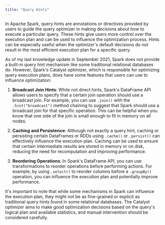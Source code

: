 ```yaml
---
title: "Query Hints"
---
```


In Apache Spark, query hints are annotations or directives provided by users to guide the query optimizer in making decisions about how to execute a particular query. These hints give users more control over the execution plan and can be used to influence the optimization process. Hints can be especially useful when the optimizer's default decisions do not result in the most efficient execution plan for a specific query.

As of my last knowledge update in September 2021, Spark does not provide a built-in query hint mechanism like some traditional relational databases do. However, Spark's Catalyst optimizer, which is responsible for optimizing query execution plans, does have some features that users can use to influence optimization:

1. **Broadcast Join Hints**:
   While not direct hints, Spark's DataFrame API allows users to specify that a certain join operation should use a broadcast join. For example, you can use `.join()` with the `.hint("broadcast")` method chaining to suggest that Spark should use a broadcast join for that specific operation. This can be helpful when you know that one side of the join is small enough to fit in memory on all nodes.

2. **Caching and Persistence**:
   Although not exactly a query hint, caching or persisting certain DataFrames or RDDs using `.cache()` or `.persist()` can effectively influence the execution plan. Caching can be used to ensure that certain intermediate results are stored in memory or on disk, reducing the need for recomputation and improving performance.

3. **Reordering Operations**:
   In Spark's DataFrame API, you can use transformations to reorder operations before performing actions. For example, by using `.select()` to reorder columns before a `.groupBy()` operation, you can influence the execution plan and potentially improve performance.

It's important to note that while some mechanisms in Spark can influence the execution plan, they might not be as fine-grained or explicit as traditional query hints found in some relational databases. The Catalyst optimizer aims to make good optimization decisions based on the query's logical plan and available statistics, and manual intervention should be considered carefully.
